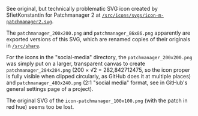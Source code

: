 See original, but technically problematic SVG icon created by SfietKonstantin for Patchmanager 2 at [`/src/icons/svgs/icon-m-patchmanager2.svg`](https://github.com/sailfishos-patches/patchmanager/blob/master/src/icons/svgs/icon-m-patchmanager2.svg).

The `patchmanager_200x200.png` and `patchmanager_86x86.png` apparently are exported versions of this SVG, which are renamed copies of their originals in [`/src/share`](https://github.com/sailfishos-patches/patchmanager/tree/master/src/share). 

For the icons in the "social-media" directory, the `patchmanager_200x200.png` was simply put on a larger, transparent canvas to create `patchmanager_284x284.png` (200 × √2 = 282,842712475, so the icon proper is fully visible when clipped circularly, as GitHub does it at multiple places) and `patchmanager_480x240.png` (2:1 "social media" format, see in GitHub's general settings page of a project).

The original SVG of the `icon-patchmanager_100x100.png` (with the patch in red hue) seems too be lost.
